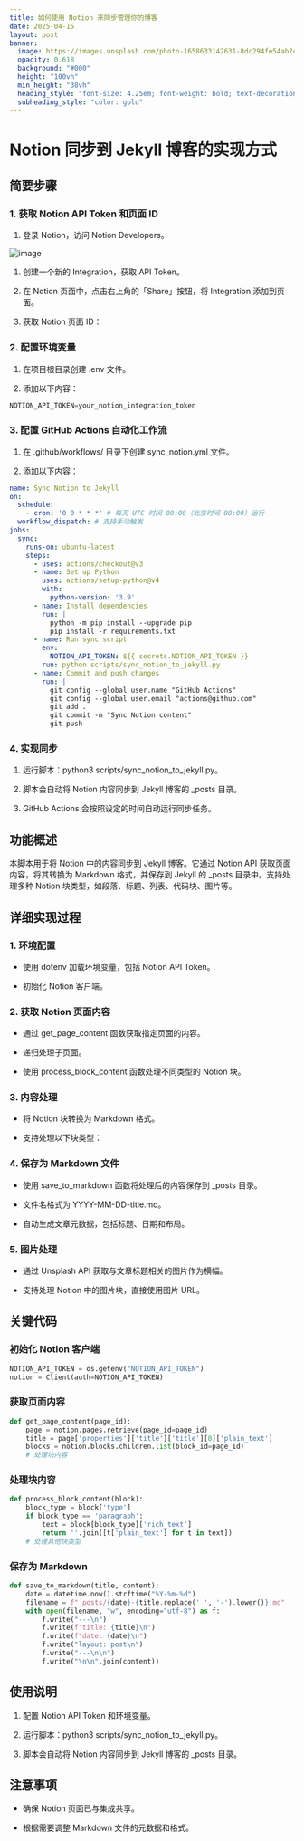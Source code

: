 ```yaml
---
title: 如何使用 Notion 来同步管理你的博客
date: 2025-04-15
layout: post
banner:
  image: https://images.unsplash.com/photo-1658633142631-8dc294fe54ab?crop=entropy&cs=tinysrgb&fit=max&fm=jpg&ixid=M3w2OTIwMzJ8MHwxfHJhbmRvbXx8fHx8fHx8fDE3NDQ2OTg1ODR8&ixlib=rb-4.0.3&q=80&w=1080
  opacity: 0.618
  background: "#000"
  height: "100vh"
  min_height: "38vh"
  heading_style: "font-size: 4.25em; font-weight: bold; text-decoration: underline"
  subheading_style: "color: gold"
---
```


# Notion 同步到 Jekyll 博客的实现方式

## 简要步骤

### 1. 获取 Notion API Token 和页面 ID

1. 登录 Notion，访问 Notion Developers。

![image](https://prod-files-secure.s3.us-west-2.amazonaws.com/a7a0cc5a-89b9-4cda-8686-1fba0ca52f40/d19c1afe-dea5-4312-9333-786b0ba83054/image.png?X-Amz-Algorithm=AWS4-HMAC-SHA256&X-Amz-Content-Sha256=UNSIGNED-PAYLOAD&X-Amz-Credential=ASIAZI2LB466YKO3WGAP%2F20250415%2Fus-west-2%2Fs3%2Faws4_request&X-Amz-Date=20250415T062944Z&X-Amz-Expires=3600&X-Amz-Security-Token=IQoJb3JpZ2luX2VjEJ7%2F%2F%2F%2F%2F%2F%2F%2F%2F%2FwEaCXVzLXdlc3QtMiJGMEQCIAUbXVVujA98kG%2BsZPKxIeVKlhU3huquAafEalnRoUaMAiBjeP94H2aB39957fUbl88z1CI0EC6bEC9u6gGqe19gPCr%2FAwgnEAAaDDYzNzQyMzE4MzgwNSIMSeYWCS8GjnN4XdgSKtwDQPwBhvRxKuOuq%2F56s5RkTU80hYberOgCc%2FagRr9SW0YgLj6%2BOU4hSceoKJY9DLzmU0sKXq64kqajzsMQt5pfe8gFdxR05MB7w%2FVxMAnOIVemoE0gYn1bow6KtVlZgSQymHXMIt6qWovfvMW2k0YXOn71em%2FuOS37KXCrzFcs2l9fMpiDpaUhXfvwQSXUaocdcy01Nr0i%2FNna4j3rzpD4aq3MP4fjPsApDqCmcyX4PiAYhpysr1%2FaezE3zGWqwF3INBIRc7M%2FyOZndXGJJR06DQfo4vC%2F8Jak8E5O97tTtIp3pYE1XQD%2FY2cBDjR6Px3pvlfkM1yJWiBiz0ZVwXpD6lj9p0pgKlaSwYRZYsT67jLH8G8GKUhrIw%2BkpFY27hoRIUhxCn1w6xRNLTCvIJDJI6egebhwWy9AFUgbMj6H8lNssYpoxOUxqCqzJqhmHcMja9UH3qdKNmc9Xf9u4I5Nrtu%2FuTONNitEmmKJvLq43Lqq1SBgIIfSIkQBA6XoPe%2B4ad5YDT71yjJo0NwlDlJhgBMne51ybrSN5D%2FQYF4zA8gP%2FJ0kVl1Uk9hQbm4CRL%2F7taV7hwS7Io6xURbMQbd1wS%2FizXBqNWvSMxCu4%2BtrCYjRjs8hBUtGmswT%2FS0wten3vwY6pgHINC9rOC%2FCu6hzRXtFi6nYHnKTBkOoYeIUUcMilLs1Tf5Bn3SHMgJY39DibOIbAKtRKvWeoetZz%2FyK6mjbVKp4f77gYtW83ZCawhL8U4OF0MuoedExd5ZSNCothwNA7Ut7b8UDSC2zvBWvvzAYJ%2FgzuwrE%2B62lBsmd6uE4kfviLNFADceqvRQjK6gBvhdXt3YIXrC1u0nwC4BOWo9grinwIJWWUtFj&X-Amz-Signature=8ecf8d33446e98189b2121e4111cad152dd028a30422b89282c6e81322877277&X-Amz-SignedHeaders=host&x-id=GetObject)

1. 创建一个新的 Integration，获取 API Token。

1. 在 Notion 页面中，点击右上角的「Share」按钮，将 Integration 添加到页面。

1. 获取 Notion 页面 ID：


### 2. 配置环境变量

1. 在项目根目录创建 .env 文件。

1. 添加以下内容：

```javascript
NOTION_API_TOKEN=your_notion_integration_token
```

### 3. 配置 GitHub Actions 自动化工作流

1. 在 .github/workflows/ 目录下创建 sync_notion.yml 文件。

1. 添加以下内容：

```yaml
name: Sync Notion to Jekyll
on:
  schedule:
    - cron: '0 0 * * *' # 每天 UTC 时间 00:00（北京时间 08:00）运行
  workflow_dispatch: # 支持手动触发
jobs:
  sync:
    runs-on: ubuntu-latest
    steps:
      - uses: actions/checkout@v3
      - name: Set up Python
        uses: actions/setup-python@v4
        with:
          python-version: '3.9'
      - name: Install dependencies
        run: |
          python -m pip install --upgrade pip
          pip install -r requirements.txt
      - name: Run sync script
        env:
          NOTION_API_TOKEN: ${{ secrets.NOTION_API_TOKEN }}
        run: python scripts/sync_notion_to_jekyll.py
      - name: Commit and push changes
        run: |
          git config --global user.name "GitHub Actions"
          git config --global user.email "actions@github.com"
          git add .
          git commit -m "Sync Notion content"
          git push
```

### 4. 实现同步

1. 运行脚本：python3 scripts/sync_notion_to_jekyll.py。

1. 脚本会自动将 Notion 内容同步到 Jekyll 博客的 _posts 目录。

1. GitHub Actions 会按照设定的时间自动运行同步任务。

## 功能概述

本脚本用于将 Notion 中的内容同步到 Jekyll 博客。它通过 Notion API 获取页面内容，将其转换为 Markdown 格式，并保存到 Jekyll 的 _posts 目录中。支持处理多种 Notion 块类型，如段落、标题、列表、代码块、图片等。

## 详细实现过程

### 1. 环境配置

- 使用 dotenv 加载环境变量，包括 Notion API Token。

- 初始化 Notion 客户端。

### 2. 获取 Notion 页面内容

- 通过 get_page_content 函数获取指定页面的内容。

- 递归处理子页面。

- 使用 process_block_content 函数处理不同类型的 Notion 块。

### 3. 内容处理

- 将 Notion 块转换为 Markdown 格式。

- 支持处理以下块类型：


### 4. 保存为 Markdown 文件

- 使用 save_to_markdown 函数将处理后的内容保存到 _posts 目录。

- 文件名格式为 YYYY-MM-DD-title.md。

- 自动生成文章元数据，包括标题、日期和布局。

### 5. 图片处理

- 通过 Unsplash API 获取与文章标题相关的图片作为横幅。

- 支持处理 Notion 中的图片块，直接使用图片 URL。

## 关键代码

### 初始化 Notion 客户端

```python
NOTION_API_TOKEN = os.getenv("NOTION_API_TOKEN")
notion = Client(auth=NOTION_API_TOKEN)
```

### 获取页面内容

```python
def get_page_content(page_id):
    page = notion.pages.retrieve(page_id=page_id)
    title = page['properties']['title']['title'][0]['plain_text']
    blocks = notion.blocks.children.list(block_id=page_id)
    # 处理块内容
```

### 处理块内容

```python
def process_block_content(block):
    block_type = block['type']
    if block_type == 'paragraph':
        text = block[block_type]['rich_text']
        return ''.join([t['plain_text'] for t in text])
    # 处理其他块类型
```

### 保存为 Markdown

```python
def save_to_markdown(title, content):
    date = datetime.now().strftime("%Y-%m-%d")
    filename = f"_posts/{date}-{title.replace(' ', '-').lower()}.md"
    with open(filename, "w", encoding="utf-8") as f:
        f.write("---\n")
        f.write(f"title: {title}\n")
        f.write(f"date: {date}\n")
        f.write("layout: post\n")
        f.write("---\n\n")
        f.write("\n\n".join(content))
```

## 使用说明

1. 配置 Notion API Token 和环境变量。

1. 运行脚本：python3 scripts/sync_notion_to_jekyll.py。

1. 脚本会自动将 Notion 内容同步到 Jekyll 博客的 _posts 目录。

## 注意事项

- 确保 Notion 页面已与集成共享。

- 根据需要调整 Markdown 文件的元数据和格式。